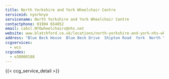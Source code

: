 ```yaml
---
title: North Yorkshire and York Wheelchair Centre
serviceid: nyorknyo
servicename: North Yorkshire and York Wheelchair Centre
contactphone: 01904 654052
email: cabsl.NYOwheelchairs@nhs.net
website: www.blatchford.co.uk/locations/north-yorkshire-and-york-nhs-wheelchair-service/
address: "Blue Beck House  Blue Beck Drive  Shipton Road  York  North Yorkshire  YO30 5SF"
ccgservices:
  - wcs
ccgcodes:
  - e38000188
---
```


{{< ccg_service_detail >}}
